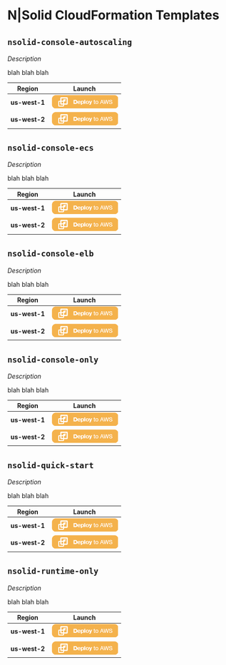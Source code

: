 # N|Solid CloudFormation Templates


## `nsolid-console-autoscaling`

_Description_

blah blah blah

|     Region    |   Launch    |
|---------------|-------------|
| **us-west-1** | [![Launch Stack CloudFormation](/images/deploy-to-aws.png)](https://console.aws.amazon.com/cloudformation/home?#/stacks/new?stackName=nsolid-console-autoscaling&templateURL=https://s3-us-west-2.amazonaws.com/nodesource-public-cloudformation/nsolid/nsolid-console-autoscaling.json) |
| **us-west-2** | [![Launch Stack CloudFormation](/images/deploy-to-aws.png)](https://console.aws.amazon.com/cloudformation/home?#/stacks/new?stackName=nsolid-console-autoscaling&templateURL=https://s3-us-west-2.amazonaws.com/nodesource-public-cloudformation/nsolid/nsolid-console-autoscaling.json) |


## `nsolid-console-ecs`

_Description_

blah blah blah

|     Region    |   Launch    |
|---------------|-------------|
| **us-west-1** | [![Launch Stack CloudFormation](/images/deploy-to-aws.png)](https://console.aws.amazon.com/cloudformation/home?#/stacks/new?stackName=nsolid-console-autoscaling&templateURL=https://s3-us-west-2.amazonaws.com/nodesource-public-cloudformation/nsolid/nsolid-console-ecs.json) |
| **us-west-2** | [![Launch Stack CloudFormation](/images/deploy-to-aws.png)](https://console.aws.amazon.com/cloudformation/home?#/stacks/new?stackName=nsolid-console-autoscaling&templateURL=https://s3-us-west-2.amazonaws.com/nodesource-public-cloudformation/nsolid/nsolid-console-ecs.json) |


## `nsolid-console-elb`

_Description_

blah blah blah

|     Region    |   Launch    |
|---------------|-------------|
| **us-west-1** | [![Launch Stack CloudFormation](/images/deploy-to-aws.png)](https://console.aws.amazon.com/cloudformation/home?#/stacks/new?stackName=nsolid-console-autoscaling&templateURL=https://s3-us-west-2.amazonaws.com/nodesource-public-cloudformation/nsolid/nsolid-console-elb.json) |
| **us-west-2** | [![Launch Stack CloudFormation](/images/deploy-to-aws.png)](https://console.aws.amazon.com/cloudformation/home?#/stacks/new?stackName=nsolid-console-autoscaling&templateURL=https://s3-us-west-2.amazonaws.com/nodesource-public-cloudformation/nsolid/nsolid-console-elb.json) |


## `nsolid-console-only`

_Description_

blah blah blah

|     Region    |   Launch    |
|---------------|-------------|
| **us-west-1** | [![Launch Stack CloudFormation](/images/deploy-to-aws.png)](https://console.aws.amazon.com/cloudformation/home?#/stacks/new?stackName=nsolid-console-autoscaling&templateURL=https://s3-us-west-2.amazonaws.com/nodesource-public-cloudformation/nsolid/nsolid-console-only.json) |
| **us-west-2** | [![Launch Stack CloudFormation](/images/deploy-to-aws.png)](https://console.aws.amazon.com/cloudformation/home?#/stacks/new?stackName=nsolid-console-autoscaling&templateURL=https://s3-us-west-2.amazonaws.com/nodesource-public-cloudformation/nsolid/nsolid-console-only.json) |


## `nsolid-quick-start`

_Description_

blah blah blah

|     Region    |   Launch    |
|---------------|-------------|
| **us-west-1** | [![Launch Stack CloudFormation](/images/deploy-to-aws.png)](https://console.aws.amazon.com/cloudformation/home?#/stacks/new?stackName=nsolid-console-autoscaling&templateURL=https://s3-us-west-2.amazonaws.com/nodesource-public-cloudformation/nsolid/nsolid-quick-start.json) |
| **us-west-2** | [![Launch Stack CloudFormation](/images/deploy-to-aws.png)](https://console.aws.amazon.com/cloudformation/home?#/stacks/new?stackName=nsolid-console-autoscaling&templateURL=https://s3-us-west-2.amazonaws.com/nodesource-public-cloudformation/nsolid/nsolid-quick-start.json) |


## `nsolid-runtime-only`

_Description_

blah blah blah

|     Region    |   Launch    |
|---------------|-------------|
| **us-west-1** | [![Launch Stack CloudFormation](/images/deploy-to-aws.png)](https://console.aws.amazon.com/cloudformation/home?#/stacks/new?stackName=nsolid-console-autoscaling&templateURL=https://s3-us-west-2.amazonaws.com/nodesource-public-cloudformation/nsolid/nsolid-runtime-only.json) |
| **us-west-2** | [![Launch Stack CloudFormation](/images/deploy-to-aws.png)](https://console.aws.amazon.com/cloudformation/home?#/stacks/new?stackName=nsolid-console-autoscaling&templateURL=https://s3-us-west-2.amazonaws.com/nodesource-public-cloudformation/nsolid/nsolid-runtime-only.json) |

